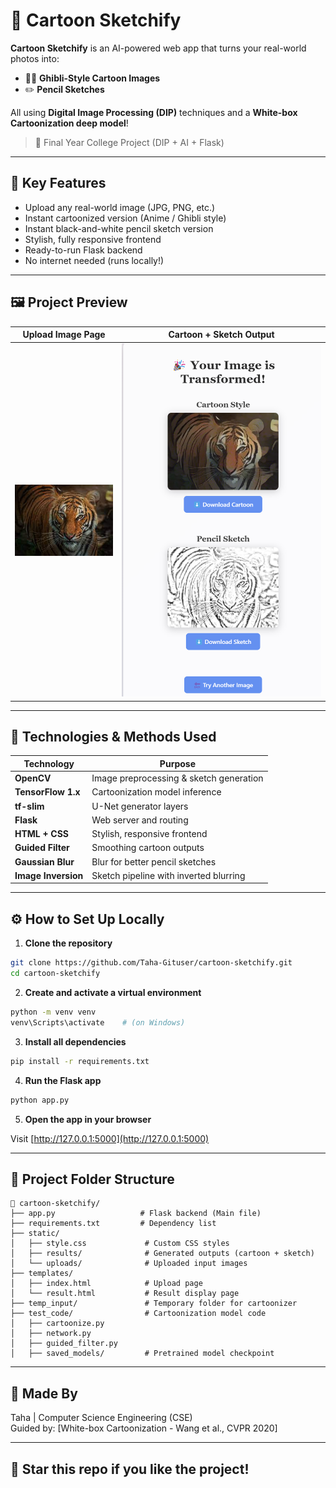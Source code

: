 
# 🎨 Cartoon Sketchify

**Cartoon Sketchify** is an AI-powered web app that turns your real-world photos into:
- 🧑‍🎨 **Ghibli-Style Cartoon Images**
- ✏️ **Pencil Sketches**

All using **Digital Image Processing (DIP)** techniques and a **White-box Cartoonization deep model**!

> 🚀 Final Year College Project (DIP + AI + Flask)

---

## 🌟 Key Features

- Upload any real-world image (JPG, PNG, etc.)
- Instant cartoonized version (Anime / Ghibli style)
- Instant black-and-white pencil sketch version
- Stylish, fully responsive frontend
- Ready-to-run Flask backend
- No internet needed (runs locally!)

---

## 🖼️ Project Preview

| Upload Image Page | Cartoon + Sketch Output |
|-------------------|-------------------------|
| ![](static/samples/upload.png) | ![](static/samples/output.png) |

---

## 🧠 Technologies & Methods Used

| Technology         | Purpose                                  |
|--------------------|------------------------------------------|
| **OpenCV**         | Image preprocessing & sketch generation |
| **TensorFlow 1.x** | Cartoonization model inference          |
| **tf-slim**        | U-Net generator layers                  |
| **Flask**          | Web server and routing                  |
| **HTML + CSS**     | Stylish, responsive frontend            |
| **Guided Filter**  | Smoothing cartoon outputs               |
| **Gaussian Blur**  | Blur for better pencil sketches         |
| **Image Inversion**| Sketch pipeline with inverted blurring  |

---

## ⚙️ How to Set Up Locally

1. **Clone the repository**

```bash
git clone https://github.com/Taha-Gituser/cartoon-sketchify.git
cd cartoon-sketchify
```

2. **Create and activate a virtual environment**

```bash
python -m venv venv
venv\Scripts\activate    # (on Windows)
```

3. **Install all dependencies**

```bash
pip install -r requirements.txt
```

4. **Run the Flask app**

```bash
python app.py
```

5. **Open the app in your browser**

Visit [http://127.0.0.1:5000](http://127.0.0.1:5000)

---

## 📁 Project Folder Structure

```
📂 cartoon-sketchify/
├── app.py                   # Flask backend (Main file)
├── requirements.txt         # Dependency list
├── static/
│   ├── style.css             # Custom CSS styles
│   ├── results/              # Generated outputs (cartoon + sketch)
│   └── uploads/              # Uploaded input images
├── templates/
│   ├── index.html            # Upload page
│   └── result.html           # Result display page
├── temp_input/               # Temporary folder for cartoonizer
├── test_code/                # Cartoonization model code
│   ├── cartoonize.py
│   ├── network.py
│   ├── guided_filter.py
│   ├── saved_models/         # Pretrained model checkpoint
```

---

## 🙌 Made By

Taha | Computer Science Engineering (CSE)  
Guided by: [White-box Cartoonization - Wang et al., CVPR 2020]

---

## 🌟 Star this repo if you like the project!

